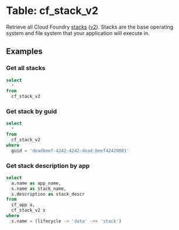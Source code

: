 # Table: cf_stack_v2

Retrieve all Cloud Foundry [stacks](https://docs.cloudfoundry.org/buildpacks/stack-association.html) ([v2](https://apidocs.cloudfoundry.org/16.22.0/stacks/list_all_stacks.html)). Stacks are the base operating system and file system that your application will execute in.

## Examples

### Get all stacks

```sql
select
  *
from
  cf_stack_v2
```

### Get stack by guid

```sql
select
  *
from
  cf_stack_v2
where
  guid = 'deadbeef-4242-4242-dead-beef42420001'
```

### Get stack description by app

```sql
select
  a.name as app_name,
  s.name as stack_name,
  s.description as stack_descr
from
  cf_app a,
  cf_stack_v2 s
where
  s.name = (lifecycle -> 'data' ->> 'stack')
```